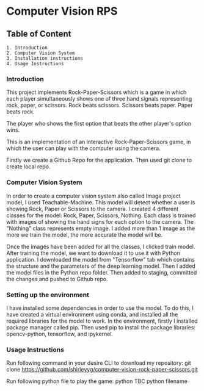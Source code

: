 # Computer Vision RPS

## Table of Content
    1. Introduction
    2. Computer Vision System
    3. Installation instructions
    4. Usage Instructions

### Introduction
This project implements Rock-Paper-Scissors which is a game in which each player simultaneously shows one of three hand signals representing rock, paper, or scissors. Rock beats scissors. Scissors beats paper. Paper beats rock.

The player who shows the first option that beats the other player's option wins.

This is an implementation of an interactive Rock-Paper-Scissors game, in which the user can play with the computer using the camera.

Firstly we create a Github Repo for the application. Then used git clone to create local repo.

### Computer Vision System
In order to create a computer vision system also called Image project model, I used Teachable-Machine. This model will detect whether a user is showing Rock, Paper or Scissors to the camera.
I created 4 different classes for the model: Rock, Paper, Scissors, Nothing. Each class is trained with images of showing the hand signs for each option to the camera. The "Nothing" class represents empty image. I added more than 1 image as the more we train the model, the more accurate the model will be.

Once the images have been added for all the classes, I clicked train model. After training the model, we want to download it to use it with Python application. I downloaded the model from "Tensorflow" tab which contains the structure and the parameters of the deep learning model. Then I added the model files in the Python repo folder. Then added to staging, committed the changes and pushed to Github repo.

### Setting up the environment
I have installed some dependencies in order to use the model. To do this, I have created a virtual environment using conda, and installed all the required libraries for the model to work. In the environment, firstly I installed package manager called pip. Then used pip to install the package libraries: opencv-python, tensorflow, and ipykernel. 

### Usage Instructions

Run following command in your desire CLI to download my repository:
git clone https://github.com/shirleyyg/computer-vision-rock-paper-scissors.git

Run following python file to play the game:
python TBC python filename  